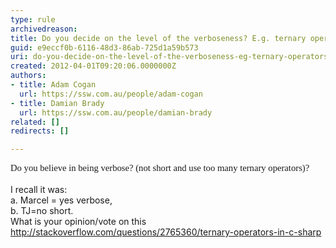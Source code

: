 ```yaml
---
type: rule
archivedreason: 
title: Do you decide on the level of the verboseness? E.g. ternary operators
guid: e9eccf0b-6116-48d3-86ab-725d1a59b573
uri: do-you-decide-on-the-level-of-the-verboseness-eg-ternary-operators
created: 2012-04-01T09:20:06.0000000Z
authors:
- title: Adam Cogan
  url: https://ssw.com.au/people/adam-cogan
- title: Damian Brady
  url: https://ssw.com.au/people/damian-brady
related: []
redirects: []

---
```



<div><span style="font-size&#58;11pt;font-family&#58;'calibri','sans-serif';">Do you believe in being verbose? (not short and use too many ternary operators)?<br><br></span>I recall it was&#58;</div>
<div>a. Marcel = yes verbose,&#160;</div>
<div>b. TJ=no short.</div>
<div>What is your opinion/vote on this <a href="http&#58;//stackoverflow.com/questions/2765360/ternary-operators-in-c-sharp">http&#58;//stackoverflow.com/questions/2765360/ternary-operators-in-c-sharp</a></div>
<div>&#160;</div>
<br><excerpt class='endintro'></excerpt><br>



